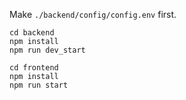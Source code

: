 Make `./backend/config/config.env` first.
```
cd backend
npm install
npm run dev_start
```
```
cd frontend
npm install
npm run start
```